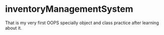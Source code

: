 # inventoryManagementSystem 
That is my very first OOPS specially object and class practice after learning about it.
